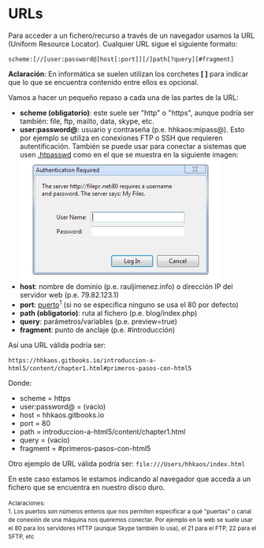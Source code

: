 # URLs

Para acceder a un fichero/recurso a través de un navegador usamos la URL (Uniform Resource Locator). Cualquier URL sigue el siguiente formato:

```
scheme:[//[user:password@]host[:port]][/]path[?query][#fragment]
```

**Aclaración**: En informática se suelen utilizan los corchetes **[ ]** para indicar que lo que se encuentra contenido entre ellos es opcional.

Vamos a hacer un pequeño repaso a cada una de las partes de la URL:

* **scheme (obligatorio)**: este suele ser "http" o "https", aunque podría ser también: file, ftp, mailto, data, skype, etc.
* **user:password@**: usuario y contraseña (p.e. hhkaos:mipass@). Esto por ejemplo se utiliza en conexiones FTP o SSH que requieren autentificación. También se puede usar para conectar a sistemas que usen [.htpasswd](https://en.wikipedia.org/wiki/.htpasswd) como en el que se muestra en la siguiente imagen:<br>![](../images/htpasswd.jpg)
* **host**: nombre de dominio (p.e. rauljimenez.info) o dirección IP del servidor web (p.e. 79.82.123.1)
* **port**: [puerto](https://es.wikipedia.org/wiki/Puerto_de_red)<sup>1</sup> (si no se especifica ninguno se usa el 80 por defecto)
* **path (obligatorio)**: ruta al fichero (p.e. blog/index.php)
* **query**: parámetros/variables (p.e. preview=true)
* **fragment**: punto de anclaje (p.e. #introducción)

Así una URL válida podría ser:
```
https://hhkaos.gitbooks.io/introduccion-a-html5/content/chapter1.html#primeros-pasos-con-html5
```
Donde:
- scheme = https
- user:password@ = (vacío)
- host = hhkaos.gitbooks.io
- port = 80
- path = introduccion-a-html5/content/chapter1.html
- query = (vacío)
- fragment = #primeros-pasos-con-html5 

Otro ejemplo de URL válida podría ser: ```file:///Users/hhkaos/index.html```

En este caso estamos le estamos indicando al navegador que acceda a un fichero que se encuentra en nuestro disco duro.

<small>Aclaraciones:</small><br>
<small>1. Los puertos son números enteros que nos permiten especificar a qué "puertas" o canal de conexión de una máquina nos queremos conectar. Por ejemplo en la web se suele usar el 80 para los servidores HTTP (aunque Skype también lo usa), el 21 para el FTP, 22 para el SFTP, etc</small><br>